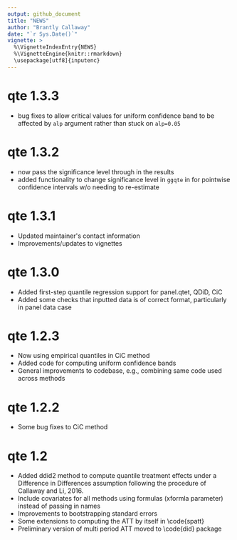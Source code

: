 ```yaml
---
output: github_document
title: "NEWS"
author: "Brantly Callaway"
date: "`r Sys.Date()`"
vignette: >
  %\VignetteIndexEntry{NEWS}
  %\VignetteEngine{knitr::rmarkdown}
  \usepackage[utf8]{inputenc}
---
```


# qte 1.3.3
  * bug fixes to allow critical values for uniform confidence 
    band to be affected by `alp` argument rather than stuck 
	on `alp=0.05`

# qte 1.3.2
  * now pass the significance level through in the results
  * added functionality to change significance level in `ggqte` in 
    for pointwise confidence intervals w/o needing to re-estimate

# qte 1.3.1
  * Updated maintainer's contact information
  * Improvements/updates to vignettes
  
# qte 1.3.0
  * Added first-step quantile regression support for panel.qtet, QDiD, CiC
  * Added some checks that inputted data is of correct format, particularly in panel data case
  
# qte 1.2.3 
  * Now using empirical quantiles in CiC method
  * Added code for computing uniform confidence bands
  * General improvements to codebase, e.g., combining same code used across methods

# qte 1.2.2 
  * Some bug fixes to CiC method

# qte 1.2
  * Added ddid2 method to compute quantile treatment effects under a Difference in Differences assumption following the procedure of Callaway and Li, 2016.
  * Include covariates for all methods using formulas (xformla parameter) instead of passing in names
  * Improvements to bootstrapping standard errors
  * Some extensions to computing the ATT by itself in \code{spatt}
  * Preliminary version of multi period ATT moved to \code{did} package
